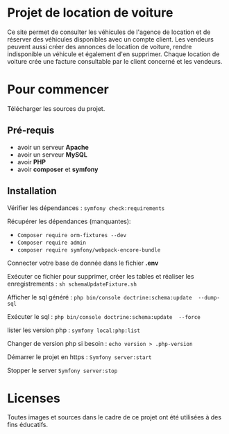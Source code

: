 # Projet de location de voiture
Ce site permet de consulter les véhicules de l'agence de location et de réserver des véhicules disponibles avec un compte client. Les vendeurs peuvent aussi créer des annonces de location de voiture, rendre indisponible un véhicule et également d'en supprimer.
Chaque location de voiture crée une facture consultable par le client concerné et les vendeurs.

# Pour commencer
Télécharger les sources du projet.

## Pré-requis
- avoir un serveur **Apache**
- avoir un serveur **MySQL**
- avoir **PHP**
- avoir **composer** et **symfony**

## Installation
Vérifier les dépendances :
`symfony check:requirements`

Récupérer les dépendances (manquantes):
 - `Composer require orm-fixtures --dev`
 - `Composer require admin`
 - `composer require symfony/webpack-encore-bundle`

Connecter votre base de donnée dans le fichier **.env**

Exécuter ce fichier pour supprimer, créer les tables et réaliser les enregistrements :
`sh schemaUpdateFixture.sh`

Afficher le sql généré :
`php bin/console doctrine:schema:update  --dump-sql`

Exécuter le sql :
`php bin/console doctrine:schema:update  --force`

lister les version php :
`symfony local:php:list`

Changer de version php si besoin :
`echo version > .php-version`

Démarrer le projet en https :
`Symfony server:start`

Stopper le server
`Symfony server:stop`

# Licenses
Toutes images et sources dans le cadre de ce projet ont été utilisées à des fins éducatifs.  